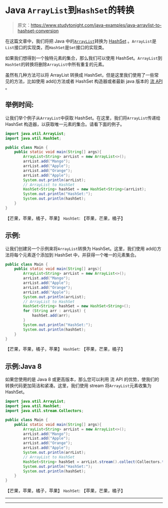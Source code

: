 # Java `ArrayList`到`HashSet`的转换

> 原文：<https://www.studytonight.com/java-examples/java-arraylist-to-hashset-conversion>

在这篇文章中，我们将把 Java 中的[`ArrayList`](https://www.studytonight.com/java/arraylist-in-collection-framework.php)转换为 [HashSet](https://www.studytonight.com/java/hashset-in-collection-framework.php) 。`ArrayList`是`List`接口的实现类，而`HashSet`是`Set`接口的实现类。

如果我们想得到一个独特元素的集合，那么我们可以使用 HashSet。`ArrayList`到`HashSet`的转换将删除`ArrayList`中所有重复的元素。

虽然有几种方法可以将 ArrayList 转换成 HashSet，但是这里我们使用了一些常见的方法，比如使用 add()方法或者 HashSet 构造器或者最新 java 版本的 [流 API](https://www.studytonight.com/java-8/java-8-stream-api) 。

## 举例时间:

让我们举个例子从`ArrayList`中获取 HashSet。在这里，我们将`ArrayList`传递给 HashSet 构造器，以获取唯一元素的集合。请看下面的例子。

```java
import java.util.ArrayList;
import java.util.HashSet;

public class Main {
	public static void main(String[] args){
		ArrayList<String> arrList = new ArrayList<>();
		arrList.add("Mango");
		arrList.add("Apple");
		arrList.add("Orange");
		arrList.add("Apple");
		System.out.println(arrList);
		// ArrayList to HashSet
		HashSet<String> hashSet = new HashSet<String>(arrList);
		System.out.println("HashSet:");
		System.out.println(hashSet);
	}
}
```

【芒果，苹果，橘子，苹果】
`HashSet`:
【苹果，芒果，橘子】

## 示例:

让我们创建另一个示例来将`ArrayList`转换为 HashSet。这里，我们使用 add()方法将每个元素逐个添加到 HashSet 中，并获得一个唯一的元素集合。

```java
public class Main {
	public static void main(String[] args){
		ArrayList<String> arrList = new ArrayList<>();
		arrList.add("Mango");
		arrList.add("Apple");
		arrList.add("Orange");
		arrList.add("Apple");
		System.out.println(arrList);
		// ArrayList to HashSet
		HashSet<String> hashSet = new HashSet<String>();
		for (String arr : arrList) {
			hashSet.add(arr);
		}
		System.out.println("HashSet:");
		System.out.println(hashSet);
	}
}
```

【芒果，苹果，橘子，苹果】
`HashSet`:
【苹果，芒果，橘子】

## 示例:Java 8

如果您使用的是 Java 8 或更高版本，那么您可以利用 流 API 的优势，使我们的转换代码更加简洁和紧凑。这里，我们使用 stream 将`ArrayList`元素收集为 HashSet。

```java
import java.util.ArrayList;
import java.util.HashSet;
import java.util.stream.Collectors;

public class Main {
	public static void main(String[] args){
		ArrayList<String> arrList = new ArrayList<>();
		arrList.add("Mango");
		arrList.add("Apple");
		arrList.add("Orange");
		arrList.add("Apple");
		System.out.println(arrList);
		// ArrayList to HashSet
		HashSet<String> hashSet = arrList.stream().collect(Collectors.toCollection(HashSet::new));
		System.out.println("HashSet:");
		System.out.println(hashSet);
	}
}
```

【芒果，苹果，橘子，苹果】
`HashSet`:
【苹果，芒果，橘子】

* * *

* * *